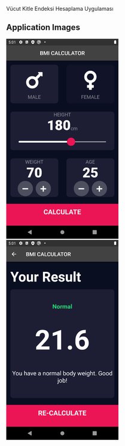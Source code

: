 Vücut Kitle Endeksi Hesaplama Uygulaması

## Application Images


<img src="images/bmi-1.png" width="300"> <img src="images/bmi-2.png" width="300">
